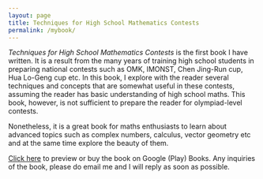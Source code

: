 ```yaml
---
layout: page
title: Techniques for High School Mathematics Contests
permalink: /mybook/
---
```


_Techniques for High School Mathematics Contests_ is the first book I have written. It is a result from the many years of training high school students in preparing national contests such as OMK, IMONST, Chen Jing-Run cup, Hua Lo-Geng cup etc. In this book, I explore with the reader several techniques and concepts that are somewhat useful in these contests, assuming the reader has basic understanding of high school maths. This book, however, is not sufficient to prepare the reader for olympiad-level contests. 

Nonetheless, it is a great book for maths enthusiasts to learn about advanced topics such as complex numbers, calculus, vector geometry etc and at the same time explore the beauty of them.

<a href="https://books.google.com.my/books/about?id=N-WuEAAAQBAJ" download>Click here</a> to preview or buy the book on Google (Play) Books. Any inquiries of the book, please do email me and I will reply as soon as possible.
